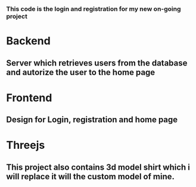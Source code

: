 ### This code is the login and registration for my new on-going project 

# Backend
## Server which retrieves users from the database and autorize the user to the home page

# Frontend
## Design for Login, registration and home page

# Threejs 
## This project also contains 3d model shirt which i will replace it will the custom model of mine.